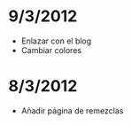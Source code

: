 
9/3/2012
========

- Enlazar con el blog
- Cambiar colores


8/3/2012
========

- Añadir página de remezclas
